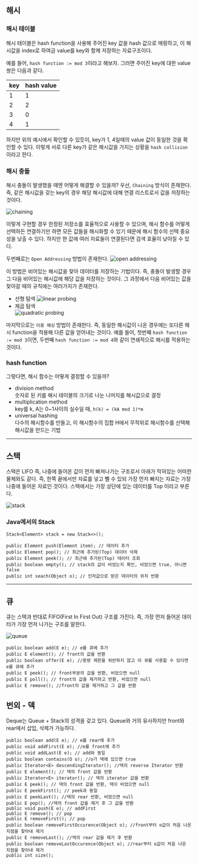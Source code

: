 ## 해시
### 해시 테이블
해시 테이블은 hash function을 사용해 주어진 key 값을 hash 값으로 매핑하고, 이 해시값을 index로 하여금 value를 key와 함께 저장하는 자료구조이다.

예를 들어, `hash function := mod 3`이라고 해보자. 그러면 주어진 key에 대한 value 쌍은 다음과 같다.  

|key|hash value|
|------|---|
|1|1|
|2|2|
|3|0|
|4|1|

하지만 위의 예시에서 확인할 수 있듯이, key가 1, 4일때의 value 값이 동일한 것을 확인할 수 있다. 이렇게 서로 다른 key가 같은 해시값을 가지는 상황을 `hash collision`이라고 한다. 

### 해시 충돌
해시 충돌이 발생했을 때엔 어떻게 해결할 수 있을까? 우선, `Chaining` 방식이 존재한다.
즉, 같은 해시값을 갖는 key의 경우 해당 해시값에 대해 연결 리스트로서 값을 저장하는 것이다.

![chaining](https://media.vlpt.us/images/adam2/post/ca25f031-e6a7-4ef0-8a82-6cf5a25a4153/image.png)

이렇게 구현할 경우 한정된 저장소를 효율적으로 사용할 수 있으며, 해시 함수를 어떻게 선택하든 연결하기만 하면 모든 값들을 해시화할 수 있기 때문에 해시 함수의 선택 중요성을 낮출 수 있다. 하지만 한 값에 여러 자료들이 연결된다면 검색 효율이 낮아질 수 있다.

두번째로는 `Open Addressing` 방법이 존재한다.
![open addressing](https://media.vlpt.us/images/adam2/post/a0880019-83ec-44b2-ae32-67ab4d536445/image.png)

이 방법은 비어있는 해시값을 찾아 데이터를 저장하는 기법이다. 즉, 충돌이 발생할 경우 그 다음 비어있는 해시값에 해당 값을 저장하는 것이다. 그 과정에서 다음 비어있는 값을 찾아갈 때의 규칙에는 여러가지가 존재한다.

* 선형 탐색
![linear probing](https://media.vlpt.us/images/adam2/post/f62536c5-bcf9-4d33-82f8-f6a1cd3973b6/image.png)
* 제곱 탐색  
![quadratic probing](https://media.vlpt.us/images/adam2/post/45c9c1da-429a-41f4-af83-95f1e54f2369/image.png)

마지막으로는 `이중 해싱` 방법이 존재한다.
즉, 동일한 해시값이 나온 경우에는 또다른 해시 function을 적용해 다른 값을 얻어내는 것이다.
예를 들어, 첫번째 `hash function := mod 3`이면, 두번째 `hash function := mod 4`와 같이 연쇄적으로 해시를 적용하는 것이다. 

### hash function
그렇다면, 해시 함수는 어떻게 결정할 수 있을까?  

* division method  
숫자로 된 키를 해시 테이블의 크기로 나눈 나머지를 해시값으로 결정  
* multiplication method  
key를 k, A는 0~1사이의 실수일 때, `h(k) = (kA mod 1)*m`  
* universal hashing  
다수의 해시함수를 만들고, 이 해시함수의 집합 H에서 무작위로 해시함수를 선택해 해시값을 만드는 기법 

---

## 스택

스택은 LIFO 즉, 나중에 들어온 값이 먼저 빠져나가는 구조로서 아래가 막혀있는 어떠한 물체와도 같다. 즉, 한쪽 끝에서만 자료를 넣고 뺄 수 있되 가장 먼저 빠지는 자료는 가장 나중에 들어온 자료인 것이다. 스택에서는 가장 상단에 있는 데이터를 Top 이라고 부른다.

![stack](https://upload.wikimedia.org/wikipedia/commons/thumb/2/29/Data_stack.svg/1200px-Data_stack.svg.png)

### Java에서의 Stack
```
Stack<Element> stack = new Stack<>();

public Element push(Element item); // 데이터 추가
public Element pop(); // 최근에 추가된(Top) 데이터 삭제
public Element peek(); // 최근에 추가된(Top) 데이터 조회
public boolean empty(); // stack의 값이 비었는지 확인, 비었으면 true, 아니면 false
public int seach(Object o); // 인자값으로 받은 데이터의 위치 반환
```

---

## 큐

큐는 스택과 반대로 FIFO(First In First Out) 구조를 가진다. 즉, 가장 먼저 들어온 데이터가 가장 먼저 나가는 구조를 말한다.

![queue](https://img1.daumcdn.net/thumb/R720x0.q80/?scode=mtistory2&fname=http%3A%2F%2Fcfile24.uf.tistory.com%2Fimage%2F9929C0495C932BB1153D55)

```
public boolean add(E e); // e를 큐에 추가
public E element(); // front의 값을 반환 
public boolean offer(E e); //용량 제한을 위반하지 않고 이 큐를 사용할 수 있다면 e를 큐에 추가
public E peek(); // front부분의 값을 반환, 비었으면 null
public E poll(); // front의 값을 제거하고 반환, 비었으면 null
public E remove(); //front의 값을 제거하고 그 값을 반환
```

## 번외 - 덱
Deque는 Queue + Stack의 성격을 갖고 있다.
Queue와 거의 유사하지만 front와 rear에서 삽입, 삭제가 가능하다.

```
public boolean add(E e); // e를 rear에 추가
public void addFirst(E e); //e를 front에 추가
public void addLast(E e); // add와 동일
public boolean contains(O o); //o가 덱에 있으면 true
public Iterator<E> descendingIterator(); //덱의 reverse Iterator 반환
public E element(); // 덱의 front 값을 반환
public Iterator<E> iterator(); // 덱의 iterator 값을 반환
public E peek(); // 덱의 front 값을 반환, 덱이 비었으면 null
public E peekFirst(); // peek과 동일
public E peekLast(); //덱의 rear 반환, 비었으면 null
public E pop(); //덱의 front 값을 제거 후 그 값을 반환
public void push(E e); // addFirst
public E remove(); // pop
public E removeFirst(); // pop
public boolean removeFirstOccurence(Object o); //front부터 o값이 처음 나온 지점을 찾아내 제거
public E removeLast(); //덱의 rear 값을 제거 후 반환
public boolean removeLastOccurence(Object o); //rear부터 o값이 처음 나온 지점을 찾아내 제거
public int size();
```
